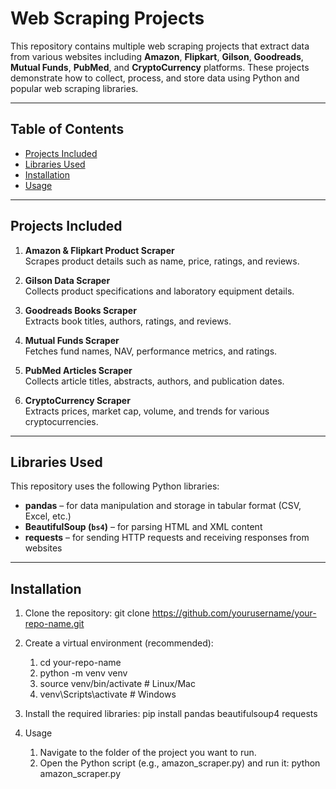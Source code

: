 # Web Scraping Projects

This repository contains multiple web scraping projects that extract data from various websites including **Amazon**, **Flipkart**, **Gilson**, **Goodreads**, **Mutual Funds**, **PubMed**, and **CryptoCurrency** platforms. These projects demonstrate how to collect, process, and store data using Python and popular web scraping libraries.

---

## Table of Contents

- [Projects Included](#projects-included)  
- [Libraries Used](#libraries-used)  
- [Installation](#installation)  
- [Usage](#usage)  

---

## Projects Included

1. **Amazon & Flipkart Product Scraper**  
   Scrapes product details such as name, price, ratings, and reviews.  

2. **Gilson Data Scraper**  
   Collects product specifications and laboratory equipment details.  

3. **Goodreads Books Scraper**  
   Extracts book titles, authors, ratings, and reviews.  

4. **Mutual Funds Scraper**  
   Fetches fund names, NAV, performance metrics, and ratings.  

5. **PubMed Articles Scraper**  
   Collects article titles, abstracts, authors, and publication dates.  

6. **CryptoCurrency Scraper**  
   Extracts prices, market cap, volume, and trends for various cryptocurrencies.  

---

## Libraries Used

This repository uses the following Python libraries:

- **pandas** – for data manipulation and storage in tabular format (CSV, Excel, etc.)  
- **BeautifulSoup (`bs4`)** – for parsing HTML and XML content  
- **requests** – for sending HTTP requests and receiving responses from websites  

---

## Installation

1. Clone the repository:
git clone https://github.com/yourusername/your-repo-name.git

3. Create a virtual environment (recommended):
   1. cd your-repo-name
   2. python -m venv venv
   3. source venv/bin/activate  # Linux/Mac
   4. venv\Scripts\activate     # Windows

4. Install the required libraries:
pip install pandas beautifulsoup4 requests

5. Usage
   1. Navigate to the folder of the project you want to run.
   2. Open the Python script (e.g., amazon_scraper.py) and run it:
       python amazon_scraper.py
